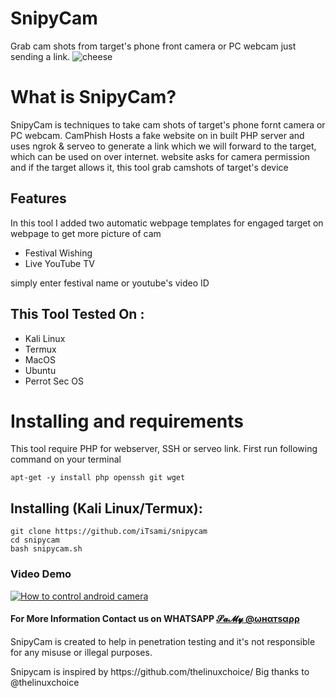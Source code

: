 # SnipyCam
Grab cam shots from target's phone front camera or PC webcam just sending a link.
![cheese](https://i.ibb.co/xqbZKpY/snipycam.png)

# What is SnipyCam?
<p>SnipyCam is techniques to take cam shots of target's phone fornt camera or PC webcam. CamPhish Hosts a fake website on in built PHP server and uses ngrok & serveo to generate a link which we will forward to the target, which can be used on over internet. website asks for camera permission and if the target allows it, this tool grab camshots of target's device</p>

## Features
<p>In this tool I added two automatic webpage templates for engaged target on webpage to get more picture of cam</p>
<ul>
  <li>Festival Wishing</li>
  <li>Live YouTube TV</li>
</ul>
<p>simply enter festival name or youtube's video ID</p>

## This Tool Tested On :
<ul>
  <li>Kali Linux</li>
  <li>Termux</li>
  <li>MacOS</li>
  <li>Ubuntu</li>
  <li>Perrot Sec OS</li>
</ul>

# Installing and requirements
<p>This tool require PHP for webserver, SSH or serveo link. First run following command on your terminal</p>

```
apt-get -y install php openssh git wget
```

## Installing (Kali Linux/Termux):

```
git clone https://github.com/iTsami/snipycam
cd snipycam
bash snipycam.sh
```
### Video Demo
[![How to control android camera](https://img.youtube.com/vi/G_nNHrWwCOM/0.jpg)](https://www.youtube.com/watch?v=G_nNHrWwCOM)
#### For More Information Contact us on WHATSAPP <a href="+➒➋➌➌➍➍➏➌➋➋➌➒">𝓢𝓪𝓜𝔂 @ωнαтѕαρρ</a>
<p>SnipyCam is created to help in penetration testing and it's not responsible for any misuse or illegal purposes.</p>
<p>Snipycam is inspired by https://github.com/thelinuxchoice/ Big thanks to @thelinuxchoice</p>
